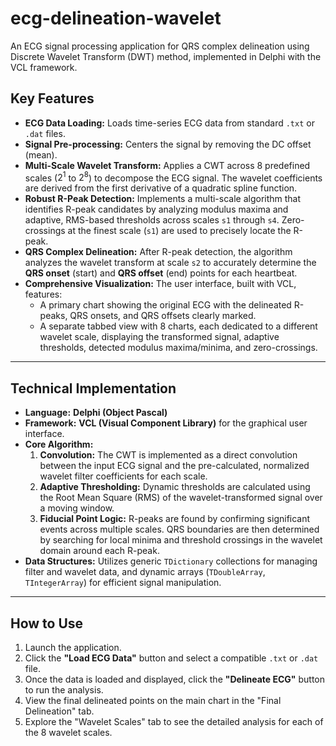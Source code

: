 # ecg-delineation-wavelet
An ECG signal processing application for QRS complex delineation using Discrete Wavelet Transform (DWT) method, implemented in Delphi with the VCL framework.

## Key Features

-   **ECG Data Loading:** Loads time-series ECG data from standard `.txt` or `.dat` files.
-   **Signal Pre-processing:** Centers the signal by removing the DC offset (mean).
-   **Multi-Scale Wavelet Transform:** Applies a CWT across 8 predefined scales ($2^1$ to $2^8$) to decompose the ECG signal. The wavelet coefficients are derived from the first derivative of a quadratic spline function.
-   **Robust R-Peak Detection:** Implements a multi-scale algorithm that identifies R-peak candidates by analyzing modulus maxima and adaptive, RMS-based thresholds across scales `s1` through `s4`. Zero-crossings at the finest scale (`s1`) are used to precisely locate the R-peak.
-   **QRS Complex Delineation:** After R-peak detection, the algorithm analyzes the wavelet transform at scale `s2` to accurately determine the **QRS onset** (start) and **QRS offset** (end) points for each heartbeat.
-   **Comprehensive Visualization:** The user interface, built with VCL, features:
    -   A primary chart showing the original ECG with the delineated R-peaks, QRS onsets, and QRS offsets clearly marked.
    -   A separate tabbed view with 8 charts, each dedicated to a different wavelet scale, displaying the transformed signal, adaptive thresholds, detected modulus maxima/minima, and zero-crossings.

---

## Technical Implementation

-   **Language:** **Delphi (Object Pascal)**
-   **Framework:** **VCL (Visual Component Library)** for the graphical user interface.
-   **Core Algorithm:**
    1.  **Convolution:** The CWT is implemented as a direct convolution between the input ECG signal and the pre-calculated, normalized wavelet filter coefficients for each scale.
    2.  **Adaptive Thresholding:** Dynamic thresholds are calculated using the Root Mean Square (RMS) of the wavelet-transformed signal over a moving window.
    3.  **Fiducial Point Logic:** R-peaks are found by confirming significant events across multiple scales. QRS boundaries are then determined by searching for local minima and threshold crossings in the wavelet domain around each R-peak.
-   **Data Structures:** Utilizes generic `TDictionary` collections for managing filter and wavelet data, and dynamic arrays (`TDoubleArray`, `TIntegerArray`) for efficient signal manipulation.

---

## How to Use

1.  Launch the application.
2.  Click the **"Load ECG Data"** button and select a compatible `.txt` or `.dat` file.
3.  Once the data is loaded and displayed, click the **"Delineate ECG"** button to run the analysis.
4.  View the final delineated points on the main chart in the "Final Delineation" tab.
5.  Explore the "Wavelet Scales" tab to see the detailed analysis for each of the 8 wavelet scales.

